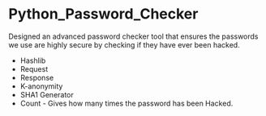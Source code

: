 # Python_Password_Checker
Designed an advanced password checker tool that ensures the passwords we use are highly secure by checking if they have ever been hacked.

- Hashlib
- Request
- Response
- K-anonymity
- SHA1 Generator
- Count - Gives how many times the password has been Hacked.
